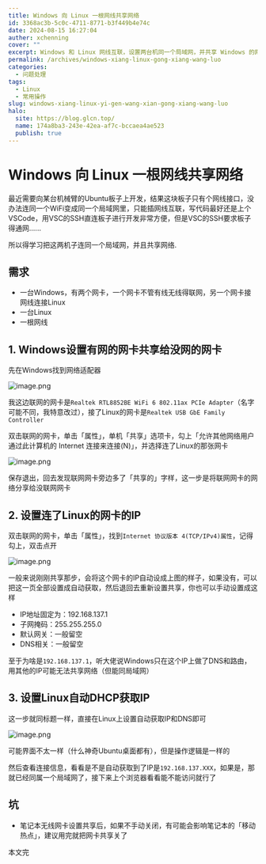 ```yaml
---
title: Windows 向 Linux 一根网线共享网络
id: 3368ac3b-5c0c-4711-8771-b3f449b4e74c
date: 2024-08-15 16:27:04
auther: xchenning
cover: ""
excerpt: Windows 和 Linux 网线互联，设置两台机同一个局域网，并共享 Windows 的网络
permalink: /archives/windows-xiang-linux-gong-xiang-wang-luo
categories:
  - 问题处理
tags:
  - Linux
  - 常用操作
slug: windows-xiang-linux-yi-gen-wang-xian-gong-xiang-wang-luo
halo:
  site: https://blog.glcn.top/
  name: 174a8ba3-243e-42ea-af7c-bccaea4ae523
  publish: true
---
```


# Windows 向 Linux 一根网线共享网络

最近需要向某台机械臂的Ubuntu板子上开发，结果这块板子只有个网线接口，没办法连同一个WiFi变成同一个局域网里，只能插网线互联，写代码最好还是上个VSCode，用VSC的SSH直连板子进行开发非常方便，但是VSC的SSH要求板子得通网......

所以得学习把这两机子连同一个局域网，并且共享网络.

## 需求

- 一台Windows，有两个网卡，一个网卡不管有线无线得联网，另一个网卡接网线连接Linux
- 一台Linux
- 一根网线

## 1. Windows设置有网的网卡共享给没网的网卡

先在Windows找到网络适配器

![image.png](http://img.glcn.top/piclist/1723711281492-4fc1a487854e4bc8ba47ef6d78544203.png)

我这边联网的网卡是`Realtek RTL8852BE WiFi 6 802.11ax PCIe Adapter`（名字可能不同，我特意改过），接了Linux的网卡是`Realtek USB GbE Family Controller`

双击联网的网卡，单击「属性」，单机「共享」选项卡，勾上「允许其他网络用户通过此计算机的 Internet 连接来连接(N)」，并选择连了Linux的那张网卡

![image.png](http://img.glcn.top/piclist/1723711513896-62420f515de54b3cb0a606ffadfaf8ff.png)

保存退出，回去发现联网网卡旁边多了「共享的」字样，这一步是将联网网卡的网络分享给没联网网卡

## 2. 设置连了Linux的网卡的IP

双击联网的网卡，单击「属性」，找到`Internet 协议版本 4(TCP/IPv4)属性`，记得勾上，双击点开

![image.png](http://img.glcn.top/piclist/1723711749265-b79c41807abd4a77afb7052f231352b8.png)

一般来说刚刚共享那步，会将这个网卡的IP自动设成上图的样子，如果没有，可以把这一页全部设置成自动获取，然后退回去重新设置共享，你也可以手动设置成这样

- IP地址固定为：192.168.137.1
- 子网掩码：255.255.255.0
- 默认网关：一般留空
- DNS相关：一般留空

至于为啥是`192.168.137.1`，听大佬说Windows只在这个IP上做了DNS和路由，用其他的IP可能无法共享网络（但能同局域网）

## 3. 设置Linux自动DHCP获取IP

这一步就同标题一样，直接在Linux上设置自动获取IP和DNS即可

![image.png](http://img.glcn.top/piclist/1723712183694-097785db5fc441448a849a2da765d9ea.png)

可能界面不太一样（什么神奇Ubuntu桌面都有），但是操作逻辑是一样的

然后查看连接信息，看看是不是自动获取到了IP是`192.168.137.XXX`，如果是，那就已经同属一个局域网了，接下来上个浏览器看看能不能访问就行了

## 坑

- 笔记本无线网卡设置共享后，如果不手动关闭，有可能会影响笔记本的「移动热点」，建议用完就把网卡共享关了

本文完
